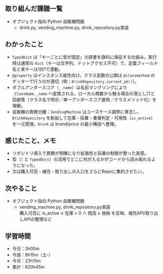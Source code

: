 ## 取り組んだ課題一覧
- オブジェクト指向 Python 自販機問題
    - drink.py, vending_machine.py, drink_repository.py実装
## わかったこと
- `TypedDict` は「キーごとに型が固定」の辞書を静的に保証する仕組み。実行時は通常の `dict`（キーは文字列、ドットアクセス不可）で、定義フィールド名と実キーは1対1で連動。
- `@property` はインスタンス属性向け。クラス変数の公開は `@classmethod` のゲッターで行うのが適切（例：`DrinkRepository.current_pk()`）。
- ダブルアンダースコア（`__name`）は名前マングリングにより `_ClassName__name` へ変換される。ローカル関数から触る場合の落とし穴と回避策（クラス名で明示／単一アンダースコア運用／クラスメソッド化）を理解。
- 自販機の責務分離：`VendingMachine` はユースケース調停に専念し、`DrinkRepository` を新設して在庫・採番・重複判定・可用性（`is_active`）を一元管理。`Drink` は brand/price の最小構成へ整理。
## 感じたこと、メモ
- リポジトリ導入で責務が明確になり拡張性と採番の制御が整った実感。  
- 型（`|` と `TypedDict`）の活用でどこに何が入るかがコードから読み取れるようになった。  
- 次は購入可否・補充・取り出しの入口をさらにRepoに集約させたい。
## 次やること
- オブジェクト指向 Python 自販機問題
    - vending_machine.py, drink_repository.py実装<br>
購入可否に is_active ∧ 在庫 > 0 ∧ 残高 ≥ 価格 を反映、補充API/取り出しAPIの整理など
## 学習時間
- 今日：3h00m
- 今週：8h15m（土-）
- 今月：23h15m
- 累計：620h45m